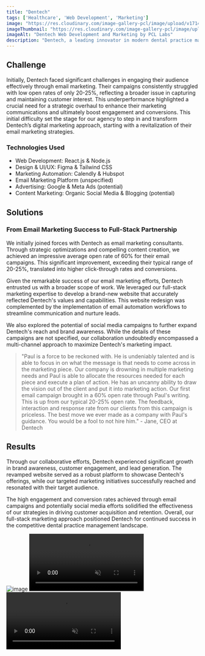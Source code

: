 ```yaml
---
title: "Dentech"
tags: ['Healthcare', 'Web Development', 'Marketing']
image: "https://res.cloudinary.com/image-gallery-pcl/image/upload/v1714789945/Blawby/Dentech_Featured_bph9ld.webp"
imageThumbnail: "https://res.cloudinary.com/image-gallery-pcl/image/upload/v1714791175/Blawby/Dentech_eebrci.webp"
imageAlt: "Dentech Web Development and Marketing by PCL Labs"
description: "Dentech, a leading innovator in modern dental practice management systems, prides itself on its personalized approach and cutting-edge solutions. This family-owned business treats each client as an essential part of their community. Our collaboration with Dentech began with email marketing consultancy, but it quickly evolved into a comprehensive full-stack marketing partnership."
---
```


## Challenge 

Initially, Dentech faced significant challenges in engaging their audience effectively through email marketing. Their campaigns consistently struggled with low open rates of only 20-25%, reflecting a broader issue in capturing and maintaining customer interest. This underperformance highlighted a crucial need for a strategic overhaul to enhance their marketing communications and ultimately boost engagement and conversions. This initial difficulty set the stage for our agency to step in and transform Dentech’s digital marketing approach, starting with a revitalization of their email marketing strategies.

### Technologies Used

* Web Development: React.js & Node.js
* Design & UI/UX: Figma & Tailwind CSS
* Marketing Automation: Calendly & Hubspot
* Email Marketing Platform (unspecified)
* Advertising: Google & Meta Ads (potential)
* Content Marketing: Organic Social Media & Blogging (potential)

## Solutions

### From Email Marketing Success to Full-Stack Partnership

We initially joined forces with Dentech as email marketing consultants. Through strategic optimizations and compelling content creation, we achieved an impressive average open rate of 60% for their email campaigns. This significant improvement, exceeding their typical range of 20-25%, translated into higher click-through rates and conversions.

Given the remarkable success of our email marketing efforts, Dentech entrusted us with a broader scope of work. We leveraged our full-stack marketing expertise to develop a brand-new website that accurately reflected Dentech's values and capabilities. This website redesign was complemented by the implementation of email automation workflows to streamline communication and nurture leads. 

We also explored the potential of social media campaigns to further expand Dentech's reach and brand awareness. While the details of these campaigns are not specified, our collaboration undoubtedly encompassed a multi-channel approach to maximize Dentech's marketing impact.

> "Paul is a force to be reckoned with. He is undeniably talented and is able to focus in on what the message is that needs to come across in the marketing piece. Our company is drowning in multiple marketing needs and Paul is able to allocate the resources needed for each piece and execute a plan of action. He has an uncanny ability to draw the vision out of the client and put it into marketing action. Our first email campaign brought in a 60% open rate through Paul's writing. This is up from our typical 20-25% open rate. The feedback, interaction and response rate from our clients from this campaign is priceless. The best move we ever made as a company with Paul's guidance. You would be a fool to not hire him." - Jane, CEO at Dentech

## Results

Through our collaborative efforts, Dentech experienced significant growth in brand awareness, customer engagement, and lead generation. The revamped website served as a robust platform to showcase Dentech's offerings, while our targeted marketing initiatives successfully reached and resonated with their target audience.

The high engagement and conversion rates achieved through email campaigns and potentially social media efforts solidified the effectiveness of our strategies in driving customer acquisition and retention. Overall, our full-stack marketing approach positioned Dentech for continued success in the competitive dental practice management landscape.

![image](https://res.cloudinary.com/image-gallery-pcl/image/upload/v1715351481/Blawby/Dentech_home_website_kbnrpe.webp)
<video controls autoplay loop muted playsinline class="w-full">
  <source src="https://res.cloudinary.com/image-gallery-pcl/video/upload/v1715352150/Blawby/DENTECH_WALKTHROUGH__Merge_And_Split_Accounts_in_NextGen-_1080p60_tgajf6.mp4" type="video/mp4">
  Your browser does not support the video tag.
</video>
<video controls autoplay loop muted playsinline class="w-full">
  <source src="https://res.cloudinary.com/image-gallery-pcl/video/upload/v1715351902/Blawby/Dentallytics_-_Visualize_Your_Data_TODAY-_1080p_vj9zbu.mp4" type="video/mp4">
  Your browser does not support the video tag.
</video>


